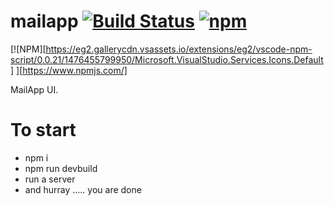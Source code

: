 # mailapp [![Build Status](https://travis-ci.org/jagatjeevan/mailapp.svg?branch=master)](https://travis-ci.org/jagatjeevan/mailapp) [![npm](https://img.shields.io/npm/v/npm.svg?maxAge=2592000)]() 
[![NPM][https://eg2.gallerycdn.vsassets.io/extensions/eg2/vscode-npm-script/0.0.21/1476455799950/Microsoft.VisualStudio.Services.Icons.Default] ][https://www.npmjs.com/]


MailApp UI.
# To start
- npm i
- npm run devbuild
- run a server
- and hurray ..... you are done
